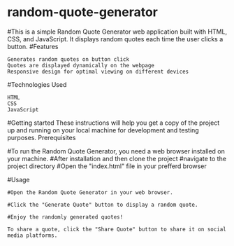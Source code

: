# random-quote-generator
#This is a simple Random Quote Generator web application built with HTML, CSS, and JavaScript. It displays random quotes each time the user clicks a button.
#Features

    Generates random quotes on button click
    Quotes are displayed dynamically on the webpage
    Responsive design for optimal viewing on different devices

#Technologies Used

    HTML
    CSS
    JavaScript
    
#Getting started
These instructions will help you get a copy of the project up and running on your local machine for development and testing purposes.
Prerequisites

#To run the Random Quote Generator, you need a web browser installed on your machine.
#After installation and then clone the project
#navigate to the project directory
#Open the "index.html" file in your prefferd browser

#Usage

    #Open the Random Quote Generator in your web browser.

    #Click the "Generate Quote" button to display a random quote.

    #Enjoy the randomly generated quotes!

    To share a quote, click the "Share Quote" button to share it on social media platforms.
